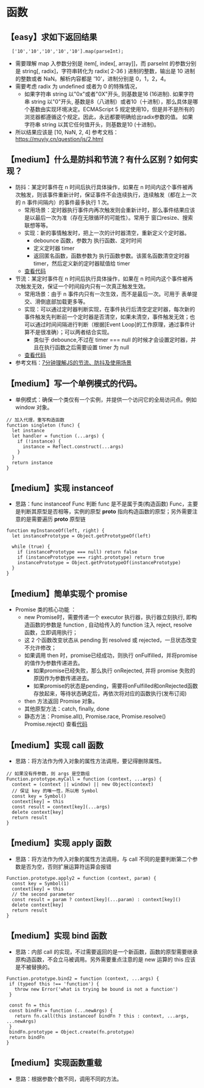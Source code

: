 # 函数

## 【easy】求如下返回结果
```
  ['10','10','10','10','10'].map(parseInt);
```
* 需要理解 map 入参数分别是 item[, index[, array]]，而 parseInt 的参数分别是 string[, radix]，字符串转化为 radix( 2-36 ) 进制的整数，输出是 10 进制的整数或者 NaN。解析内容都是 '10'，进制分别是 0，1，2，4。
* 需要考虑 radix 为 undefined 或者为 0 的特殊情况，
  * 如果字符串 string 以"0x"或者"0X"开头, 则基数是16 (16进制).
    如果字符串 string 以"0"开头, 基数是8（八进制）或者10（十进制），那么具体是哪个基数由实现环境决定。ECMAScript 5 规定使用10，但是并不是所有的浏览器都遵循这个规定。因此，永远都要明确给出radix参数的值。
    如果字符串 string 以其它任何值开头，则基数是10 (十进制)。
* 所以结果应该是 [10, NaN, 2, 4]
参考文档：https://muyiy.cn/question/js/2.html

## 【medium】什么是防抖和节流？有什么区别？如何实现？
* 防抖：某定时事件在 n 时间后执行具体操作，如果在 n 时间内这个事件被再次触发，则该事件重新计时，保证事件不会连续执行，连续触发（都在上一次的 n 事件间隔内）的事件最多执行 1 次。
  * 常用场景：定时器执行事件内再次触发则会重新计时，那么事件结果应该是以最后一次为准（存在无限循环的可能性）。常用于 窗口resize、搜索联想等等。
  * 实现：新的事情触发时，把上一次的计时器清空，重新定义个定时器。
    * debounce 函数，参数为 执行函数、定时时间
    * 定义定时器 timer
    * 返回匿名函数，函数参数为 执行函数参数。该匿名函数清空定时器 timer，然后定义新的定时器赋值给 timer
  * [查看代码](https://github.com/zhihuibaobao/frontend-zero/blob/master/code-javascript/answer/debounce)
* 节流：某定时事件在 n 时间后执行具体操作，如果在 n 时间内这个事件被再次触发无效，保证一个时间段内只有一次真正触发生效。
  * 常用场景：由于 n 事件内只有一次生效，而不是最后一次。可用于 表单提交、滑倒底部加载更多等。
  * 实现：可以通过定时器判断实现，在事件执行后清空定定时器，每次新的事件触发先判断前一个定时器是否清空，如果未清空，事件触发无效；也可以通过时间间隔进行判断（根据[Event Loop]的工作原理，通过事件计算不是很准确）；可以两者结合实现。
    * 类似于 debounce,不过在 timer === null 的时候才会设置定时器，并且在执行函数之后需要设置 timer 为 null
  * [查看代码](https://github.com/zhihuibaobao/frontend-zero/tree/master/code-javascript/answer/throttle)
* 参考文档：[7分钟理解JS的节流、防抖及使用场景](https://juejin.im/post/5b8de829f265da43623c4261)

## 【medium】写一个单例模式的代码。
* 单例模式：确保一个类仅有一个实例，并提供一个访问它的全局访问点。例如 window 对象。
```
// 加入代理，重写构造函数
function singleton (func) {
  let instance
  let handler = function (...args) {
    if (!instance) {
      instance = Reflect.construct(...args)
    }
  }
  return instance
}
```

## 【medium】实现 instanceof
* 思路：func instanceof Func 判断 func 是不是属于类(构造函数) Func，主要是判断其原型是否相等，实例的原型 __proto__ 指向构造函数的原型；另外需要注意的是需要遍历 __proto__ 原型链
```
function myInstanceOf(left, right) {
  let instancePrototype = Object.getPrototypeOf(left)

  while (true) {
    if (instancePrototype === null) return false
    if (instancePrototype === right.prototype) return true
    instancePrototype = Object.getPrototypeOf(instancePrototype)
  }
}
```

## 【medium】简单实现个 promise
* Promise 类的核心功能 ：
  * new Promise时，需要传递一个 executor 执行器，执行器立刻执行, 即构造函数的参数是 function , 自动给传入的 function 注入 reject, resolve 函数，立即调用执行；
  * 这 2 个函数改变状态从 pending 到 resolved 或 rejected，一旦状态改变不允许修改；
  * 如果调用 then 时，promise已经成功，则执行 onFulfilled，并将promise的值作为参数传递进去。
    * 如果promise已经失败，那么执行 onRejected, 并将 promise 失败的原因作为参数传递进去。
    * 如果promise的状态是pending，需要将onFulfilled和onRejected函数存放起来，等待状态确定后，再依次将对应的函数执行(发布订阅)
  * then 方法返回 Promise 对象。
  * 其他原型方法：catch, finally, done
  * 静态方法：Promise.all(), Promise.race, Promise.resolve() Promise.reject()
查看[代码](https://juejin.im/post/5e3e683ef265da570d734d92#heading-1)

## 【medium】实现 call 函数
* 思路：将方法作为传入对象的属性方法调用，要记得删除属性。
```
// 如果没有传参数，则 args 是空数组
Function.prototype.myCall = function (context, ...args) {
  context = (context || window) || new Object(context)
  // 保证 key 的唯一性，所以用 Symbol
  const key = Symbol()
  context[key] = this
  const result = context[key](...args)
  delete context[key]
  return result
}
```

## 【medium】实现 apply 函数
* 思路：将方法作为传入对象的属性方法调用，与 call 不同的是要判断第二个参数是否为空，否则扩展运算符运算会报错
```
Function.prototype.apply2 = function (context, param) {
  const key = Symbol(1)
  context[key] = this
  // the second parameter
  const result = param ? context[key](...param) : context[key]()
  delete context[key]
  return result
}
```

## 【medium】实现 bind 函数
* 思路：内部 call 的实现，不过需要返回的是一个新函数，函数的原型需要继承原构造函数，不会立马被调用。另外需要重点注意的是 new 运算的 this 应该是不被替换的。
 ```
 Function.prototype.bind2 = function (context, ...args) {
  if (typeof this !== 'function') {
    throw new Error('what is trying be bound is not a function')
  }

  const fn = this
  const bindFn = function (...newArgs) {
    return fn.call(this instanceof bindFn ? this : context, ...args, ...newArgs)
  }
  bindFn.prototype = Object.create(fn.prototype)
  return bindFn
 }
 ```

## 【medium】实现函数重载
* 思路：根据参数个数不同，调用不同的方法。

